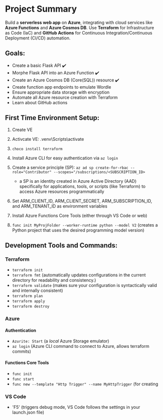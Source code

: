 # Project Summary
Build a **serverless web app** on **Azure**, integrating with cloud services like **Azure Functions** and **Azure Cosmos DB**. Use **Terraform** for Infrastructure as Code (IaC) and **GitHub Actions** for Continuous Integration/Continuous Deployment (CI/CD) automation.

## Goals:
- Create a basic Flask API ✔️
- Morphe Flask API into an Azure Function ✔️
- Create an Azure Cosmos DB (Core(SQL)) resource ✔️
- Create function app endpoints to emulate Wordle
- Ensure appropriate data storage with encryption
- Automate all Azure resource creation with Terraform
- Learn about GitHub actions

## First Time Environment Setup:
1. Create VE
2. Activcate VE: .venv\Scripts\activate
3. `choco install terraform`
4. Install Azure CLI for easy authentication via `az login`
5. Create a service principle (SP): `az ad sp create-for-rbac --role="Contributor" --scopes="/subscriptions/<SUBSCRIPTION_ID>`
   
   - a SP is an identity created in Azure Active Directory (AAD) specifically for applications, tools, or scripts (like Terraform) to access Azure resources programmatically
     
6. Set ARM_CLIENT_ID, ARM_CLIENT_SECRET, ARM_SUBSCRIPTION_ID, and ARM_TENANT_ID as environment variables 
7. Install Azure Functions Core Tools (either through VS Code or web)
8. `func init MyProjFolder --worker-runtime python --model V2` (creates a Python project that uses the desired programming model version)
   

## Development Tools and Commands:
### Terraform
- `terraform init`
- `terraform fmt` (automatically updates configurations in the current directory for readability and consistency.)
- `terraform validate` (makes sure your configuration is syntactically valid and internally consistent)
- `terraform plan`
- `terraform apply`
- `terraform destroy`

### Azure
#### Authentication
- `Azurite: Start` (a *local* Azure Storage emulator)
- `az login` (Azure CLI command to connect to Azure, allows terraform commits)
#### Functions Core Tools
- `func init`
- `func start`
- `func new --template "Http Trigger" --name MyHttpTrigger` (for creating 
### VS Code
- 'F5' (triggers debug mode, VS Code follows the settings in your launch.json file)




